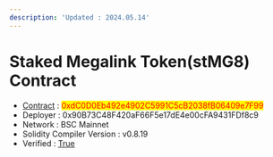 ```yaml
---
description: 'Updated : 2024.05.14'
---
```


# Staked Megalink Token(stMG8) Contract



* [Contract](https://bscscan.com/address/0xdC0D0Eb492e4902C5991C5cB2038fB06409e7F99) : <mark style="color:red;">0xdC0D0Eb492e4902C5991C5cB2038fB06409e7F99</mark>
* Deployer : 0x90B73C48F420aF66F5e17dE4e00cFA9431FDf8c9&#x20;
* Network : BSC Mainnet
* Solidity Compiler Version : v0.8.19
* Verified : [True](https://bscscan.com/address/0xdC0D0Eb492e4902C5991C5cB2038fB06409e7F99#code)

